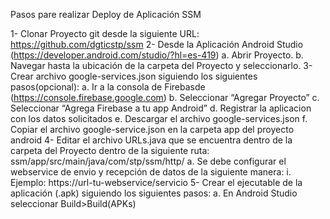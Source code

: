 Pasos pare realizar Deploy de Aplicación SSM

1- Clonar Proyecto git desde la siguiente URL: https://github.com/dgticstp/ssm
2- Desde la Aplicación Android Studio (https://developer.android.com/studio/?hl=es-419)
a. Abrir Proyecto.
b. Navegar hasta la ubicación de la carpeta del Proyecto y seleccionarlo.
3- Crear archivo google-services.json siguiendo los siguientes pasos(opcional):
a. Ir a la consola de Firebasde (https://console.firebase.google.com)
b. Seleccionar “Agregar Proyecto”
c. Seleccionar “Agrega Firebase a tu app Android”
d. Registrar la aplicacion con los datos solicitados
e. Descargar el archivo google-services.json
f. Copiar el archivo google-service.json en la carpeta app del proyecto android
4- Editar el archivo URLs.java que se encuentra dentro de la carpeta del Proyecto dentro de la
siguiente ruta: ssm/app/src/main/java/com/stp/ssm/http/
a. Se debe configurar el webservice de envio y recepción de datos de la siguiente manera:
i. Ejemplo: https://url-tu-webservice/servicio
5- Crear el ejecutable de la aplicación (.apk) siguiendo los siguientes pasos:
a. En Android Studio seleccionar Build>Build(APKs)
